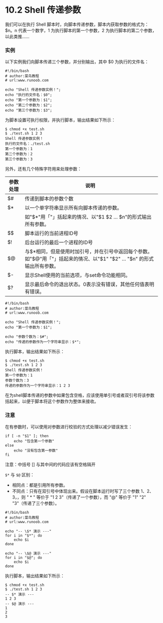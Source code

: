 # 10.2 Shell 传递参数
我们可以在执行 Shell 脚本时，向脚本传递参数，脚本内获取参数的格式为：$n。n 代表一个数字，1 为执行脚本的第一个参数，2 为执行脚本的第二个参数，以此类推……

### 实例
以下实例我们向脚本传递三个参数，并分别输出，其中 $0 为执行的文件名：
```shell
#!/bin/bash
# author:菜鸟教程
# url:www.runoob.com

echo "Shell 传递参数实例！";
echo "执行的文件名：$0";
echo "第一个参数为：$1";
echo "第二个参数为：$2";
echo "第三个参数为：$3";
```
为脚本设置可执行权限，并执行脚本，输出结果如下所示：
```
$ chmod +x test.sh 
$ ./test.sh 1 2 3
Shell 传递参数实例！
执行的文件名：./test.sh
第一个参数为：1
第二个参数为：2
第三个参数为：3
```
另外，还有几个特殊字符用来处理参数：

|参数处理|	说明|
|-|-|
|$#|	传递到脚本的参数个数
|$*|	以一个单字符串显示所有向脚本传递的参数。
||如"$*"用「"」括起来的情况、以"\$1 \$2 … \$n"的形式输出所有参数。
|$$	|脚本运行的当前进程ID号
|$!	|后台运行的最后一个进程的ID号
|$@	|与$*相同，但是使用时加引号，并在引号中返回每个参数。如"\$@"用「"」括起来的情况、以"\$1" "\$2" … "\$n" 的形式输出所有参数。
|$-|	显示Shell使用的当前选项，与set命令功能相同。
|$?|	显示最后命令的退出状态。0表示没有错误，其他任何值表明有错误。

```shell
#!/bin/bash
# author:菜鸟教程
# url:www.runoob.com

echo "Shell 传递参数实例！";
echo "第一个参数为：$1";

echo "参数个数为：$#";
echo "传递的参数作为一个字符串显示：$*";
```
执行脚本，输出结果如下所示：
```
$ chmod +x test.sh 
$ ./test.sh 1 2 3
Shell 传递参数实例！
第一个参数为：1
参数个数为：3
传递的参数作为一个字符串显示：1 2 3
```

在为shell脚本传递的参数中如果包含空格，应该使用单引号或者双引号将该参数括起来，以便于脚本将这个参数作为整体来接收。

### 注意
在有参数时，可以使用对参数进行校验的方式处理以减少错误发生：
```shell
if [ -n "$1" ]; then
    echo "包含第一个参数"
else
    echo "没有包含第一参数"
fi
```
注意：中括号 [] 与其中间的代码应该有空格隔开

`$*` 与 `$@` 区别：

- 相同点：都是引用所有参数。
- 不同点：只有在双引号中体现出来。假设在脚本运行时写了三个参数 1、2、3，，则 " * " 等价于 "1 2 3"（传递了一个参数），而 "@" 等价于 "1" "2" "3"（传递了三个参数）。

```shell
#!/bin/bash
# author:菜鸟教程
# url:www.runoob.com

echo "-- \$* 演示 ---"
for i in "$*"; do
    echo $i
done

echo "-- \$@ 演示 ---"
for i in "$@"; do
    echo $i
done
```
执行脚本，输出结果如下所示：

```
$ chmod +x test.sh 
$ ./test.sh 1 2 3
-- $* 演示 ---
1 2 3
-- $@ 演示 ---
1
2
3
```